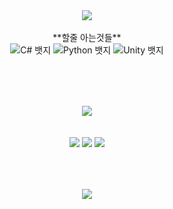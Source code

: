 <div align="center">
  <img src="https://capsule-render.vercel.app/api?type=shark&color=timeGradient&height=3000&section=header&text=Hello%20👋you!&fontSize=50&desc=신발은%20벗고%20들어오세요&%30render&animation=twinkling&fontAlignY=40&fontColor=ffffff"/>
<br>
<br>
<div align="center">
  **할줄 아는것들**
  <div class="badge-container">
    <img src="https://img.shields.io/badge/C%23-239120?style=for-the-badge&logo=c-sharp&logoColor=white" alt="C# 뱃지">
    <img src="https://img.shields.io/badge/Python-3776AB?style=for-the-badge&logo=python&logoColor=white" alt="Python 뱃지">
    <img src="https://img.shields.io/badge/Unity-000000?style=for-the-badge&logo=unity&logoColor=white" alt="Unity 뱃지">
  </div>
</div>
<br>
<div align="center">
  <div class="badge-container">

##

<br>
<br>
<div align="center">
  <img src="https://github-readme-stats.vercel.app/api?username=moobin0518&show_icons=true&theme=synthwave">

<br>
<br>
<br>
<div align="center">
    <img src="https://github-profile-summary-cards.vercel.app/api/cards/profile-details?username=moobin0518&theme=radical" />
    <img src="http://github-profile-summary-cards.vercel.app/api/cards/repos-per-language?username=moobin0518&theme=radical&exclude={exclude}" />
    <img src="http://github-profile-summary-cards.vercel.app/api/cards/stats?username=moobin0518&theme=radical" />
</div>
<br>
<br>

##

<a href="https://youtu.be/xvFZjo5PgG0?si=R9EFf3d_-S2mc0Zd">
      <img src="https://img.shields.io/badge/경고!%20누르지마시오!!-E34F26?style=flat-square&logoColor=white">
